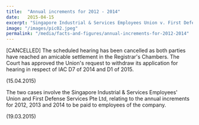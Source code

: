 ```yaml
---
title:  "Annual increments for 2012 - 2014"
date:   2015-04-15
excerpt: "Singapore Industrial & Services Employees Union v. First Defense Services Pte Ltd: The Court has approved the Union's request to withdraw its application for hearing."
image: "/images/pic02.jpeg"
permalink: "/media/facts-and-figures/annual-increments-for-2012-2014"
---
```

[CANCELLED] The scheduled hearing has been cancelled as both parties have reached an amicable settlement in the Registrar's Chambers.  The Court has approved the Union's request to withdraw its application for hearing in respect of IAC D7 of 2014 and D1 of 2015.

(15.04.2015)

The two cases involve the Singapore Industrial & Services Employees' Union and First Defense Services Pte Ltd, relating to the annual increments for 2012, 2013 and 2014 to be paid to employees of the company.

(19.03.2015)